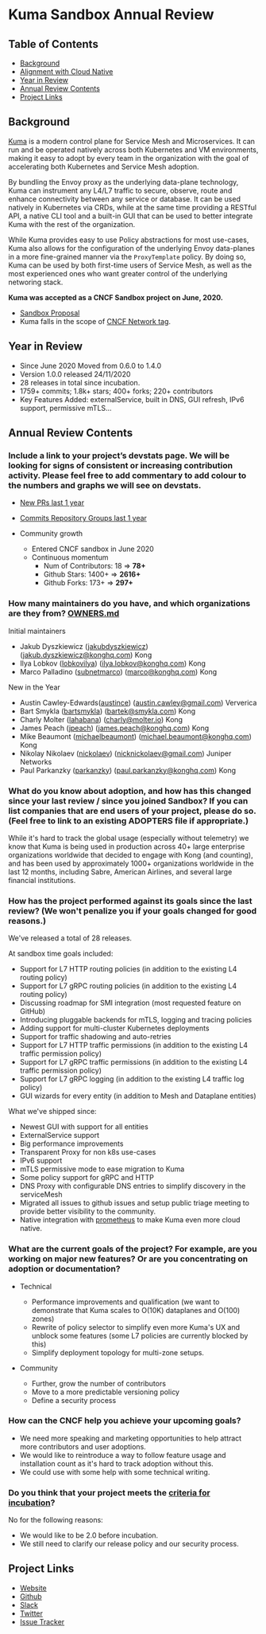 # Kuma Sandbox Annual Review

## Table of Contents

- [Background](#background)
- [Alignment with Cloud Native](#alignment-with-cloud-native)
- [Year in Review](#year-in-review)
- [Annual Review Contents](#annual-review-contents)
- [Project Links](#project-links)

## Background

[Kuma](https://kuma.io) is a modern control plane for Service Mesh and Microservices. It can run and be operated natively across both Kubernetes and VM environments, making it easy to adopt by every team in the organization with the goal of accelerating both Kubernetes and Service Mesh adoption.

By bundling the Envoy proxy as the underlying data-plane technology, Kuma can instrument any L4/L7 traffic to secure, observe, route and enhance connectivity between any service or database. It can be used natively in Kubernetes via CRDs, while at the same time providing a RESTful API, a native CLI tool and a built-in GUI that can be used to better integrate Kuma with the rest of the organization.

While Kuma provides easy to use Policy abstractions for most use-cases, Kuma also allows for the configuration of the underlying Envoy data-planes in a more fine-grained manner via the `ProxyTemplate` policy. By doing so, Kuma can be used by both first-time users of Service Mesh, as well as the most experienced ones who want greater control of the underlying networing stack.


**Kuma was accepted as a CNCF Sandbox project on June, 2020.**
- [Sandbox Proposal](https://github.com/cncf/toc/blob/main/proposals/sandbox/kuma.md)
- Kuma falls in the scope of [CNCF Network tag](https://github.com/cncf/tag-network).


## Year in Review

- Since June 2020 Moved from 0.6.0 to 1.4.0
- Version 1.0.0 released 24/11/2020
- 28 releases in total since incubation.
- 1759+ commits; 1.8k+ stars; 400+ forks; 220+ contributors
- Key Features Added: externalService, built in DNS, GUI refresh, IPv6 support, permissive mTLS... 

## Annual Review Contents

### Include a link to your project’s devstats page. We will be looking for signs of consistent or increasing contribution activity. Please feel free to add commentary to add colour to the numbers and graphs we will see on devstats.

  - [New PRs last 1 year](https://kuma.devstats.cncf.io/d/15/new-prs-in-repository-groups?orgId=1&from=1586448000000&to=1622476799000&var-period=w&var-repogroup_name=All)

  - [Commits Repository Groups last 1 year](https://kuma.devstats.cncf.io/d/2/commits-repository-groups?orgId=1&from=now-1y&to=now&var-period=w&var-repogroups=All)

  - Community growth
    - Entered CNCF sandbox in June 2020
    - Continuous momentum
      - Num of Contributors: 18 => **78+**
      - Github Stars: 1400+ => **2616+**
      - Github Forks: 173+ => **297+**

### How many maintainers do you have, and which organizations are they from? [OWNERS.md](https://github.com/kumahq/kuma/blob/master/OWNERS.md)

  Initial maintainers
  * Jakub Dyszkiewicz ([jakubdyszkiewicz](https://github.com/jakubdyszkiewicz)) (jakub.dyszkiewicz@konghq.com) Kong
  * Ilya Lobkov ([lobkovilya](https://github.com/lobkovilya)) (ilya.lobkov@konghq.com) Kong
  * Marco Palladino ([subnetmarco](https://github.com/subnetmarco)) (marco@konghq.com) Kong

  New in the Year

  * Austin Cawley-Edwards([austince](https://github.com/austince)) (austin.cawley@gmail.com) Ververica
  * Bart Smykla ([bartsmykla](https://github.com/bartsmykla)) (bartek@smykla.com) Kong
  * Charly Molter ([lahabana](https://github.com/lahabana)) (charly@molter.io) Kong
  * James Peach ([jpeach](https://github.com/jpeach)) (james.peach@konghq.com) Kong
  * Mike Beaumont ([michaelbeaumont](https://github.com/michaelbeaumont)) (michael.beaumont@konghq.com) Kong
  * Nikolay Nikolaev ([nickolaev](https://github.com/nickolaev)) (nicknickolaev@gmail.com) Juniper Networks 
  * Paul Parkanzky ([parkanzky](https://github.com/parkanzky)) (paul.parkanzky@konghq.com) Kong


### What do you know about adoption, and how has this changed since your last review / since you joined Sandbox? If you can list companies that are end users of your project, please do so. (Feel free to link to an existing ADOPTERS file if appropriate.)

While it's hard to track the global usage (especially without telemetry) we know that Kuma is being used in production across 40+ large enterprise organizations worldwide that decided to engage with Kong (and counting), and has been used by approximately 1000+ organizations worldwide in the last 12 months, including Sabre, American Airlines, and several large financial institutions.

### How has the project performed against its goals since the last review? (We won't penalize you if your goals changed for good reasons.)

We've released a total of 28 releases.

At sandbox time goals included:

* Support for L7 HTTP routing policies (in addition to the existing L4 routing policy)
* Support for L7 gRPC routing policies (in addition to the existing L4 routing policy)
* Discussing roadmap for SMI integration (most requested feature on GitHub)
* Introducing pluggable backends for mTLS, logging and tracing policies
* Adding support for multi-cluster Kubernetes deployments
* Support for traffic shadowing and auto-retries
* Support for L7 HTTP traffic permissions (in addition to the existing L4 traffic permission policy)
* Support for L7 gRPC traffic permissions (in addition to the existing L4 traffic permission policy)
* Support for L7 gRPC logging (in addition to the existing L4 traffic log policy)
* GUI wizards for every entity (in addition to Mesh and Dataplane entities)

What we've shipped since:

* Newest GUI with support for all entities
* ExternalService support
* Big performance improvements
* Transparent Proxy for non k8s use-cases
* IPv6 support
* mTLS permissive mode to ease migration to Kuma
* Some policy support for gRPC and HTTP
* DNS Proxy with configurable DNS entries to simplify discovery in the serviceMesh
* Migrated all issues to github issues and setup public triage meeting to provide better visibility to the community.
* Native integration with [prometheus](https://prometheus.io/docs/prometheus/latest/configuration/configuration/#kuma_sd_config) to make Kuma even more cloud native.

### What are the current goals of the project? For example, are you working on major new features? Or are you concentrating on adoption or documentation?

  - Technical
    - Performance improvements and qualification (we want to demonstrate that Kuma scales to O(10K) dataplanes and O(100) zones)
    - Rewrite of policy selector to simplify even more Kuma's UX and unblock some features (some L7 policies are currently blocked by this)
    - Simplify deployment topology for multi-zone setups.

  - Community
    - Further, grow the number of contributors
    - Move to a more predictable versioning policy 
    - Define a security process


### How can the CNCF help you achieve your upcoming goals?

  - We need more speaking and marketing opportunities to help attract more contributors and user adoptions.
  - We would like to reintroduce a way to follow feature usage and installation count as it's hard to track adoption without this.
  - We could use with some help with some technical writing.

### Do you think that your project meets the [criteria for incubation](https://github.com/cncf/toc/blob/master/process/graduation_criteria.adoc#incubating-stage)?

No for the following reasons:

  - We would like to be 2.0 before incubation. 
  - We still need to clarify our release policy and our security process. 

## Project Links
 - [Website](https://kuma.io/)
 - [Github](https://github.com/kumahq/kuma)
 - [Slack](https://chat.kuma.io)
 - [Twitter](https://twitter.com/kumamesh)
 - [Issue Tracker](https://github.com/kumahq/kuma/issues)

